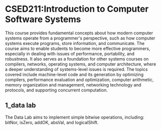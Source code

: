 # CSED211:Introduction to Computer Software Systems

This course provides fundamental concepts about how modern computer systems operate from a programmer's perspective, such as how computer systems execute programs, store information, and communicate. The course aims to enable students to become more effective programmers, especially in dealing with issues of performance, portability, and robustness. It also serves as a foundation for other systems courses on compilers, networks, operating systems, and computer architecture, where a deeper understanding of systems-level issues is required. The topics covered include machine-level code and its generation by optimizing compilers, performance evaluation and optimization, computer arithmetic, memory organization and management, networking technology and protocols, and supporting concurrent computation.

## 1_data lab
The Data Lab aims to implement simple bitwise operations, including: bitNor, isZero, addOK, absVal, and logicalShift.